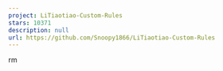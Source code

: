 ```yaml
---
project: LiTiaotiao-Custom-Rules
stars: 10371
description: null
url: https://github.com/Snoopy1866/LiTiaotiao-Custom-Rules
---
```


rm
